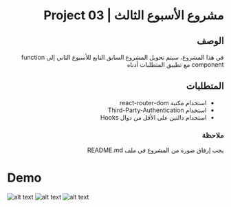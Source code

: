  <div dir="rtl">
  
# مشروع الأسبوع الثالث | Project 03 
## الوصف
في هذا المشروع، سيتم تحويل المشروع السابق التابع للأسبوع الثاني إلى function component مع تطبيق المتطلبات أدناه
## المتطلبات
- استخدام مكتبة react-router-dom 
- استخدام Third-Party-Authentication 
- استخدام دالتين على الأقل من دوال Hooks

### ملاحظة
يجب إرفاق صورة من المشروع في ملف README.md
  
</div>


# Demo

![alt text](https://github.com/anas-alhmoud/Project02/blob/main/demo-1.png?raw=true)
![alt text](https://github.com/anas-alhmoud/Project02/blob/main/demo-2.png?raw=true)
![alt text](https://github.com/anas-alhmoud/Project02/blob/main/demo-3.png?raw=true)
